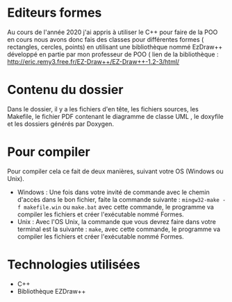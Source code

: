 # Editeurs formes

Au cours de l'année 2020 j'ai appris à utiliser le C++ pour faire de la POO en cours nous avons donc fais des classes pour différentes formes ( rectangles, cercles, points) en utilisant une bibliothèque nommé EzDraw++ développé en partie par mon professeur de POO ( lien de la bibliothèque : http://eric.remy3.free.fr/EZ-Draw++/EZ-Draw++-1.2-3/html/

# Contenu du dossier
Dans le dossier, il y a les fichiers d'en tête, les fichiers sources, les Makefile, le fichier PDF contenant le diagramme de classe UML
, le doxyfile et les dossiers générés par Doxygen.

# Pour compiler

Pour compiler cela ce fait de deux manières, suivant votre OS (Windows ou Unix).
* Windows : 
Une fois dans votre invité de commande avec le chemin d'accès dans le bon fichier, faite la commande suivante : ```mingw32-make -f makefile.win``` ou ```make.bat``` avec cette commande, le programme va compiler les fichiers et créer l'exécutable nommé Formes.			
* Unix : 
Avec l'OS Unix, la commande que vous devrez faire dans votre terminal est la suivante : ```make```, avec cette commande, le programme va compiler les fichiers et créer l'exécutable nommé Formes.

# Technologies utilisées

* C++
* Bibliothèque EZDraw++

